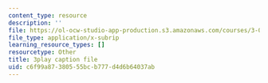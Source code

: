```yaml
---
content_type: resource
description: ''
file: https://ol-ocw-studio-app-production.s3.amazonaws.com/courses/3-091sc-introduction-to-solid-state-chemistry-fall-2010/c6f99a87380555bcb777d4d6b64037ab_UwZU-Lk26X4.vtt
file_type: application/x-subrip
learning_resource_types: []
resourcetype: Other
title: 3play caption file
uid: c6f99a87-3805-55bc-b777-d4d6b64037ab
---
```

